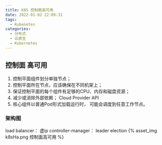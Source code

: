 ```yaml
---
title: K8S 控制面高可用
date: 2022-01-02 22:09:31
tags:
  - Kubenetes
categories:
  - 分布式 
  - 云原生
  - Kubernetes
---
```


<p></p>
<!-- more -->


##  控制面 高可用

1. 控制平面组件划分单独节点；
2. 控制平面所在节点，应该确保在不同机架上；
3. 保证控制平面的每个组件有足够的CPU、内存和磁盘资源；
4. 减少或消除外部依赖； Cloud Provider API
5. 核心组件以普通Pod形式加载运行时， 可能会调度到任意工作节点。


### 架构图
load balancer： 虚ip
controller-manager： leader election
{% asset_img  k8sHa.png  控制面高可用  %}



